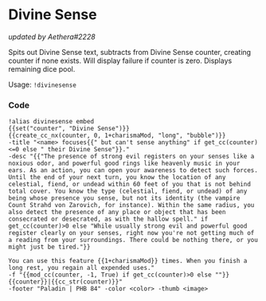 # Divine Sense
*updated by Aethera#2228*

Spits out Divine Sense text, subtracts from Divine Sense counter, creating counter if none exists. Will display failure if counter is zero. Displays remaining dice pool.

Usage: `!divinesense`

### Code
```  
!alias divinesense embed
{{set("counter", "Divine Sense")}}
{{create_cc_nx(counter, 0, 1+charismaMod, "long", "bubble")}}
-title "<name> focuses{{" but can't sense anything" if get_cc(counter)<=0 else " their Divine Sense"}}."
-desc "{{"The presence of strong evil registers on your senses like a noxious odor, and powerful good rings like heavenly music in your ears. As an action, you can open your awareness to detect such forces. Until the end of your next turn, you know the location of any celestial, fiend, or undead within 60 feet of you that is not behind total cover. You know the type (celestial, fiend, or undead) of any being whose presence you sense, but not its identity (the vampire Count Strahd von Zarovich, for instance). Within the same radius, you also detect the presence of any place or object that has been consecrated or desecrated, as with the hallow spell." if get_cc(counter)>0 else "While usually strong evil and powerful good register clearly on your senses, right now you're not getting much of a reading from your surroundings. There could be nothing there, or you might just be tired."}}

You can use this feature {{1+charismaMod}} times. When you finish a long rest, you regain all expended uses."
-f "{{mod_cc(counter, -1, True) if get_cc(counter)>0 else ""}}{{counter}}|{{cc_str(counter)}}"
-footer "Paladin | PHB 84" -color <color> -thumb <image>
```

